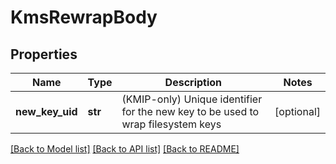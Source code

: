 # KmsRewrapBody

## Properties
Name | Type | Description | Notes
------------ | ------------- | ------------- | -------------
**new_key_uid** | **str** | (KMIP-only) Unique identifier for the new key to be used to wrap filesystem keys | [optional] 

[[Back to Model list]](../README.md#documentation-for-models) [[Back to API list]](../README.md#documentation-for-api-endpoints) [[Back to README]](../README.md)

